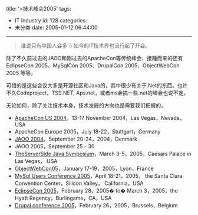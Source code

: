 title: '>技术峰会2005'
tags:
  - IT Industry
id: 128
categories:
  - 未分类
date: 2005-01-12 06:44:00
---

>谁说只有中国人会多 :)
如今的IT技术界也流行起了开会。

除了不久前过去的JAOO和刚过去的ApacheCon等传统峰会，接踵而来的还有EclipseCon 2005、MySqlCon 2005、DrupalCon 2005、ObjectWebCon 2005 等等。

可惜的是这些会议大多是开源社区和Java的，其中很少有关于.Net的东西。也许不久Codeproject，TSS.NET, Aps.net，或者ms会搞一些.net的峰会也说不定。

无论如何，除了关注技术本身，技术发展的方向也是需要我们把握的。

*   [ApacheCon US 2004](http://apachecon.com/2004/US/)，13-17 November 2004，Las Vegas，Nevada，USA
*   ApacheCon Europe 2005，July 18-22，Stuttgart，Germany
*   [JAOO 2004](http://www.jaoo.dk)，September 20-24，2004，Denmark
*   JAOO 2005，September 25 - 30
*   [TheServerSide Java Symposium](http://www.theserverside.com/symposium/)，March 3-5，2005，Caesars Palace in Las Vegas， USA
*   [ObjectWebCon05](http://wiki.objectweb.org/ObjectWebCon05/)，January 17-19，2005，Lyon，France
*   [MySql Users Conference 2005](http://www.mysqluc.com/)，April 18-21，2005， the Santa Clara Convention Center，Silicon Valley， California，USA
*   [EclipseCon 2005](http://www.eclipsecon.org/)，February 28，2005� to� March 3，2005，the Hyatt Regency，Burlingame，CA，USA
*   [Drupal conference 2005](http://drupal.org/drupal-conference-2005)，February 26，2005，Brussels，Belgium